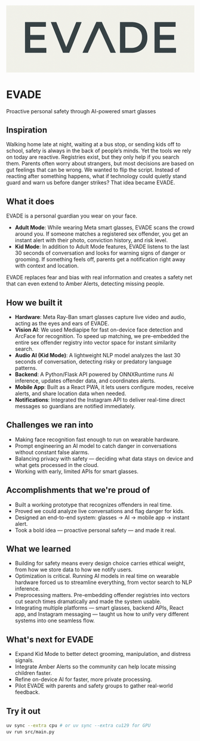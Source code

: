 ![EVADE Logo](frontend/public/name.png)

# EVADE

Proactive personal safety through AI-powered smart glasses

## Inspiration

Walking home late at night, waiting at a bus stop, or sending kids off to school, safety is always in the back of people’s minds. Yet the tools we rely on today are reactive. Registries exist, but they only help if you search them. Parents often worry about strangers, but most decisions are based on gut feelings that can be wrong. We wanted to flip the script. Instead of reacting after something happens, what if technology could quietly stand guard and warn us before danger strikes? That idea became EVADE.

## What it does

EVADE is a personal guardian you wear on your face.

- **Adult Mode**: While wearing Meta smart glasses, EVADE scans the crowd around you. If someone matches a registered sex offender, you get an instant alert with their photo, conviction history, and risk level.
- **Kid Mode**: In addition to Adult Mode features, EVADE listens to the last 30 seconds of conversation and looks for warning signs of danger or grooming. If something feels off, parents get a notification right away with context and location.

EVADE replaces fear and bias with real information and creates a safety net that can even extend to Amber Alerts, detecting missing people.

## How we built it

- **Hardware**: Meta Ray-Ban smart glasses capture live video and audio, acting as the eyes and ears of EVADE.
- **Vision AI**: We used Mediapipe for fast on-device face detection and ArcFace for recognition. To speed up matching, we pre-embedded the entire sex offender registry into vector space for instant similarity search.
- **Audio AI (Kid Mode)**: A lightweight NLP model analyzes the last 30 seconds of conversation, detecting risky or predatory language patterns.
- **Backend**: A Python/Flask API powered by ONNXRuntime runs AI inference, updates offender data, and coordinates alerts.
- **Mobile App**: Built as a React PWA, it lets users configure modes, receive alerts, and share location data when needed.
- **Notifications**: Integrated the Instagram API to deliver real-time direct messages so guardians are notified immediately.

## Challenges we ran into

- Making face recognition fast enough to run on wearable hardware.
- Prompt engineering an AI model to catch danger in conversations without constant false alarms.
- Balancing privacy with safety — deciding what data stays on device and what gets processed in the cloud.
- Working with early, limited APIs for smart glasses.

## Accomplishments that we're proud of

- Built a working prototype that recognizes offenders in real time.
- Proved we could analyze live conversations and flag danger for kids.
- Designed an end-to-end system: glasses → AI → mobile app → instant alert.
- Took a bold idea — proactive personal safety — and made it real.

## What we learned

- Building for safety means every design choice carries ethical weight, from how we store data to how we notify users.
- Optimization is critical. Running AI models in real time on wearable hardware forced us to streamline everything, from vector search to NLP inference.
- Preprocessing matters. Pre-embedding offender registries into vectors cut search times dramatically and made the system usable.
- Integrating multiple platforms — smart glasses, backend APIs, React app, and Instagram messaging — taught us how to unify very different systems into one seamless flow.

## What's next for EVADE

- Expand Kid Mode to better detect grooming, manipulation, and distress signals.
- Integrate Amber Alerts so the community can help locate missing children faster.
- Refine on-device AI for faster, more private processing.
- Pilot EVADE with parents and safety groups to gather real-world feedback.

## Try it out

```bash
uv sync --extra cpu # or uv sync --extra cu129 for GPU
uv run src/main.py
```
